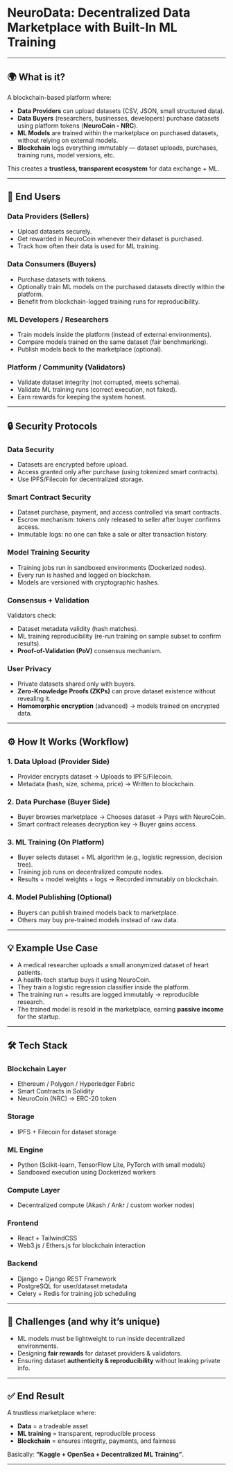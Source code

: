 # NeuroData: Decentralized Data Marketplace with Built-In ML Training

---

## 🌍 What is it?

A blockchain-based platform where:

- **Data Providers** can upload datasets (CSV, JSON, small structured data).
- **Data Buyers** (researchers, businesses, developers) purchase datasets using platform tokens (**NeuroCoin - NRC**).
- **ML Models** are trained within the marketplace on purchased datasets, without relying on external models.
- **Blockchain** logs everything immutably — dataset uploads, purchases, training runs, model versions, etc.

This creates a **trustless, transparent ecosystem** for data exchange + ML.

---

## 👥 End Users

### Data Providers (Sellers)
- Upload datasets securely.
- Get rewarded in NeuroCoin whenever their dataset is purchased.
- Track how often their data is used for ML training.

### Data Consumers (Buyers)
- Purchase datasets with tokens.
- Optionally train ML models on the purchased datasets directly within the platform.
- Benefit from blockchain-logged training runs for reproducibility.

### ML Developers / Researchers
- Train models inside the platform (instead of external environments).
- Compare models trained on the same dataset (fair benchmarking).
- Publish models back to the marketplace (optional).

### Platform / Community (Validators)
- Validate dataset integrity (not corrupted, meets schema).
- Validate ML training runs (correct execution, not faked).
- Earn rewards for keeping the system honest.

---

## 🔒 Security Protocols

### Data Security
- Datasets are encrypted before upload.
- Access granted only after purchase (using tokenized smart contracts).
- Use IPFS/Filecoin for decentralized storage.

### Smart Contract Security
- Dataset purchase, payment, and access controlled via smart contracts.
- Escrow mechanism: tokens only released to seller after buyer confirms access.
- Immutable logs: no one can fake a sale or alter transaction history.

### Model Training Security
- Training jobs run in sandboxed environments (Dockerized nodes).
- Every run is hashed and logged on blockchain.
- Models are versioned with cryptographic hashes.

### Consensus + Validation
Validators check:
- Dataset metadata validity (hash matches).
- ML training reproducibility (re-run training on sample subset to confirm results).
- **Proof-of-Validation (PoV)** consensus mechanism.

### User Privacy
- Private datasets shared only with buyers.
- **Zero-Knowledge Proofs (ZKPs)** can prove dataset existence without revealing it.
- **Homomorphic encryption** (advanced) → models trained on encrypted data.

---

## ⚙️ How It Works (Workflow)

### 1. Data Upload (Provider Side)
- Provider encrypts dataset → Uploads to IPFS/Filecoin.
- Metadata (hash, size, schema, price) → Written to blockchain.

### 2. Data Purchase (Buyer Side)
- Buyer browses marketplace → Chooses dataset → Pays with NeuroCoin.
- Smart contract releases decryption key → Buyer gains access.

### 3. ML Training (On Platform)
- Buyer selects dataset + ML algorithm (e.g., logistic regression, decision tree).
- Training job runs on decentralized compute nodes.
- Results + model weights + logs → Recorded immutably on blockchain.

### 4. Model Publishing (Optional)
- Buyers can publish trained models back to marketplace.
- Others may buy pre-trained models instead of raw data.

---

## 💡 Example Use Case

- A medical researcher uploads a small anonymized dataset of heart patients.  
- A health-tech startup buys it using NeuroCoin.  
- They train a logistic regression classifier inside the platform.  
- The training run + results are logged immutably → reproducible research.  
- The trained model is resold in the marketplace, earning **passive income** for the startup.  

---

## 🛠️ Tech Stack

### Blockchain Layer
- Ethereum / Polygon / Hyperledger Fabric  
- Smart Contracts in Solidity  
- NeuroCoin (NRC) → ERC-20 token  

### Storage
- IPFS + Filecoin for dataset storage  

### ML Engine
- Python (Scikit-learn, TensorFlow Lite, PyTorch with small models)  
- Sandboxed execution using Dockerized workers  

### Compute Layer
- Decentralized compute (Akash / Ankr / custom worker nodes)  

### Frontend
- React + TailwindCSS  
- Web3.js / Ethers.js for blockchain interaction  

### Backend
- Django + Django REST Framework  
- PostgreSQL for user/dataset metadata  
- Celery + Redis for training job scheduling  

---

## 🚧 Challenges (and why it’s unique)
- ML models must be lightweight to run inside decentralized environments.  
- Designing **fair rewards** for dataset providers & validators.  
- Ensuring dataset **authenticity & reproducibility** without leaking private info.  

---

## ✅ End Result

A trustless marketplace where:  
- **Data** = a tradeable asset  
- **ML training** = transparent, reproducible process  
- **Blockchain** = ensures integrity, payments, and fairness  

Basically: **“Kaggle + OpenSea + Decentralized ML Training”**.

---
